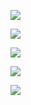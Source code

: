 ![](IMG_1492.jpg)



![](IMG_1493.jpg)



![](IMG_1494.jpg)



![](IMG_1495.jpg)



![](IMG_1496.jpg)